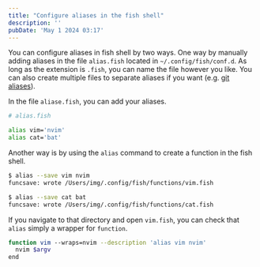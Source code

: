 ```yaml
---
title: "Configure aliases in the fish shell"
description: ''
pubDate: 'May 1 2024 03:17'
---
```



You can configure aliases in fish shell by two ways. One way by manually adding aliases in the file `alias.fish` located in  `~/.config/fish/conf.d`. As long as the extension is `.fish`, you can name the file however you like. You can also create multiple files to separate aliases if you want (e.g. [git aliases](/notes/git_aliases)).

In the file `aliase.fish`, you can add your aliases.

```bash
# alias.fish

alias vim='nvim'
alias cat='bat'
```

Another way is by using the `alias` command to create a function in the fish shell.

```sh
$ alias --save vim nvim
funcsave: wrote /Users/img/.config/fish/functions/vim.fish

$ alias --save cat bat
funcsave: wrote /Users/img/.config/fish/functions/cat.fish
```

If you navigate to that directory and open `vim.fish`, you can check that `alias` simply a wrapper for `function`. 

```sh
function vim --wraps=nvim --description 'alias vim nvim'
  nvim $argv
end
```